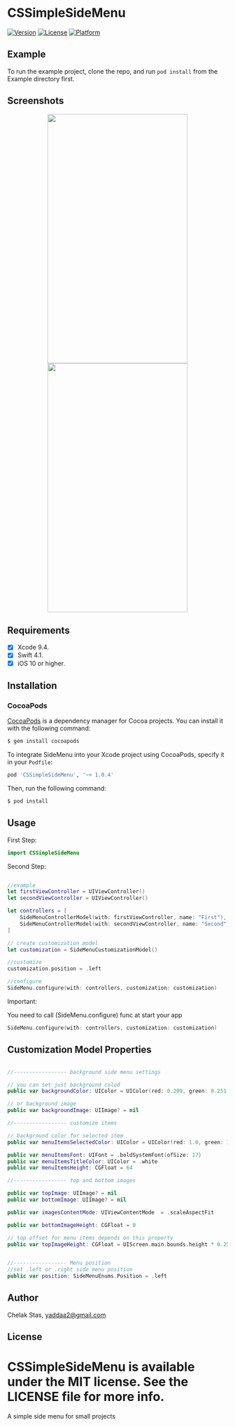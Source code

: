 # CSSimpleSideMenu

[![Version](https://img.shields.io/cocoapods/v/CSSimpleSideMenu.svg?style=flat)](https://cocoapods.org/pods/CSSimpleSideMenu)
[![License](https://img.shields.io/cocoapods/l/CSSimpleSideMenu.svg?style=flat)](https://cocoapods.org/pods/CSSimpleSideMenu)
[![Platform](https://img.shields.io/cocoapods/p/CSSimpleSideMenu.svg?style=flat)](https://cocoapods.org/pods/CSSimpleSideMenu)

## Example

To run the example project, clone the repo, and run `pod install` from the Example directory first.

## Screenshots

<div align="center">
    <img src="https://raw.githubusercontent.com/yaddaa/CSSimpleSideMenu/master/etc/Screenshot.png" width="320px" height="568px"</img> 
    <img src="https://raw.githubusercontent.com/yaddaa/CSSimpleSideMenu/master/etc/Screenshot2.png" width="320px" height="568px"</img> 
</div>

## Requirements
- [x] Xcode 9.4.
- [x] Swift 4.1.
- [x] iOS 10 or higher.

## Installation
### CocoaPods

[CocoaPods](http://cocoapods.org) is a dependency manager for Cocoa projects. You can install it with the following command:

```bash
$ gem install cocoapods
```

To integrate SideMenu into your Xcode project using CocoaPods, specify it in your `Podfile`:

```ruby
pod 'CSSimpleSideMenu', '~> 1.0.4'
```

Then, run the following command:

```bash
$ pod install
```

## Usage

First Step:
```swift
import CSSimpleSideMenu
```

Second Step:
```swift

//example
let firstViewController = UIViewController()
let secondViewController = UIViewController()

let controllers = [
    SideMenuControllerModel(with: firstViewController, name: "First"),
    SideMenuControllerModel(with: secondViewController, name: "Second")
]

// create customization model
let customization = SideMenuCustomizationModel()

//customize
customization.position = .left

//configure
SideMenu.configure(with: controllers, customization: customization)
```
Important:

You need to call (SideMenu.configure) func at start your app

```swift
SideMenu.configure(with: controllers, customization: customization)
```

## Customization Model Properties

```swift

//----------------- background side menu settings

// you can set just background colod
public var backgroundColor: UIColor = UIColor(red: 0.209, green: 0.251, blue: 0.311, alpha: 1)

// or background image
public var backgroundImage: UIImage? = nil

//----------------- customize items

// background color for selected item
public var menuItemsSelectedColor: UIColor = UIColor(red: 1.0, green: 1.0, blue: 1.0, alpha: 0.1)

public var menuItemsFont: UIFont = .boldSystemFont(ofSize: 17)
public var menuItemsTitleColor: UIColor = .white
public var menuItemsHeight: CGFloat = 64

//----------------- top and bottom images

public var topImage: UIImage? = nil
public var bottomImage: UIImage? = nil

public var imagesContentMode: UIViewContentMode  = .scaleAspectFit

public var bottomImageHeight: CGFloat = 0

// top offset for menu items depends on this property
public var topImageHeight: CGFloat = UIScreen.main.bounds.height * 0.25


//----------------- Menu position
//set .left or .right side menu position
public var position: SideMenuEnums.Position = .left

```

## Author

Chelak Stas, yaddaa2@gmail.com

## License

CSSimpleSideMenu is available under the MIT license. See the LICENSE file for more info.
=======
A simple side menu for small projects

